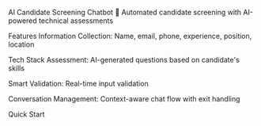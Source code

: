 AI Candidate Screening Chatbot
🤖 Automated candidate screening with AI-powered technical assessments

Features
Information Collection: Name, email, phone, experience, position, location

Tech Stack Assessment: AI-generated questions based on candidate's skills

Smart Validation: Real-time input validation

Conversation Management: Context-aware chat flow with exit handling

Quick Start